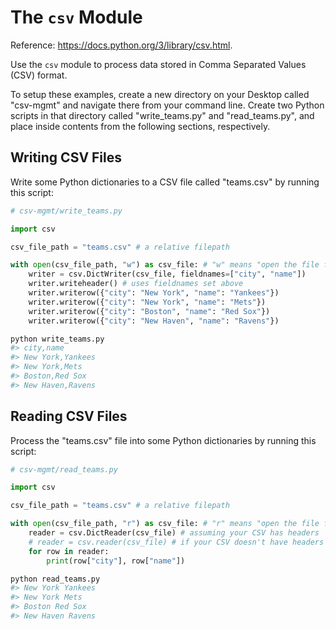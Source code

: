 # The `csv` Module

Reference: https://docs.python.org/3/library/csv.html.

Use the `csv` module to process data stored in Comma Separated Values (CSV) format.

To setup these examples, create a new directory on your Desktop called "csv-mgmt" and navigate there from your command line. Create two Python scripts in that directory called "write_teams.py" and "read_teams.py", and place inside contents from the following sections, respectively.

## Writing CSV Files

Write some Python dictionaries to a CSV file called "teams.csv" by running this script:

```python
# csv-mgmt/write_teams.py

import csv

csv_file_path = "teams.csv" # a relative filepath

with open(csv_file_path, "w") as csv_file: # "w" means "open the file for writing"
    writer = csv.DictWriter(csv_file, fieldnames=["city", "name"])
    writer.writeheader() # uses fieldnames set above
    writer.writerow({"city": "New York", "name": "Yankees"})
    writer.writerow({"city": "New York", "name": "Mets"})
    writer.writerow({"city": "Boston", "name": "Red Sox"})
    writer.writerow({"city": "New Haven", "name": "Ravens"})
```

```sh
python write_teams.py
#> city,name
#> New York,Yankees
#> New York,Mets
#> Boston,Red Sox
#> New Haven,Ravens
```

## Reading CSV Files

Process the "teams.csv" file into some Python dictionaries by running this script:

```python
# csv-mgmt/read_teams.py

import csv

csv_file_path = "teams.csv" # a relative filepath

with open(csv_file_path, "r") as csv_file: # "r" means "open the file for reading"
    reader = csv.DictReader(csv_file) # assuming your CSV has headers
    # reader = csv.reader(csv_file) # if your CSV doesn't have headers
    for row in reader:
        print(row["city"], row["name"])
```

```sh
python read_teams.py
#> New York Yankees
#> New York Mets
#> Boston Red Sox
#> New Haven Ravens
```
